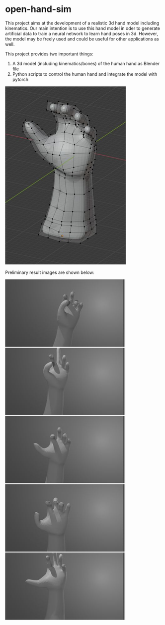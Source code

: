 # open-hand-sim

This project aims at the development of a realistic 3d hand model including kinematics. Our main intention is to 
use this hand model in oder to generate artificial data to train a neural network to learn hand poses in 3d. However, 
the model may be freely used and could be useful for other applications as well.

This project provides two important things:
1) A 3d model (including kinematics/bones) of the human hand as Blender file
2) Python scripts to control the human hand and integrate the model with pytorch

![Screenshot](./images/screenshot_001.jpg)

Preliminary result images are shown below:

![Screenshot](./images/image_000000.jpg)
![Screenshot](./images/image_000001.jpg)
![Screenshot](./images/image_000002.jpg)
![Screenshot](./images/image_000003.jpg)
![Screenshot](./images/image_000004.jpg)

